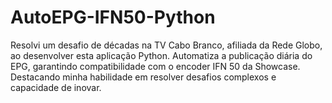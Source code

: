 # AutoEPG-IFN50-Python
Resolvi um desafio de décadas na TV Cabo Branco, afiliada da Rede Globo, ao desenvolver esta aplicação Python. Automatiza a publicação diária do EPG, garantindo compatibilidade com o encoder IFN 50 da Showcase. Destacando minha habilidade em resolver desafios complexos e capacidade de inovar.

